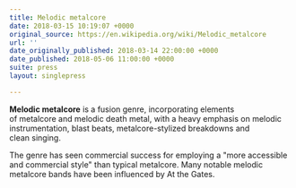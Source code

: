 ```yaml
---
title: Melodic metalcore
date: 2018-03-15 10:19:07 +0000
original_source: https://en.wikipedia.org/wiki/Melodic_metalcore
url: ''
date_originally_published: 2018-03-14 22:00:00 +0000
date_published: 2018-05-06 11:00:00 +0000
suite: press
layout: singlepress

---
```

**Melodic metalcore** is a fusion genre, incorporating elements of metalcore and melodic death metal, with a heavy emphasis on melodic instrumentation, blast beats, metalcore-stylized breakdowns and clean singing. 

The genre has seen commercial success for employing a "more accessible and commercial style" than typical metalcore. Many notable melodic metalcore bands have been influenced by At the Gates. 